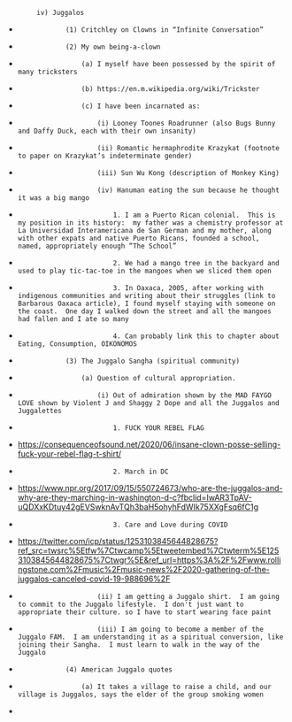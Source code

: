            iv) Juggalos
*                 (1) Critchley on Clowns in “Infinite Conversation”
*                 (2) My own being-a-clown
*                     (a) I myself have been possessed by the spirit of many tricksters
*                     (b) https://en.m.wikipedia.org/wiki/Trickster
*                     (c) I have been incarnated as:
*                         (i) Looney Toones Roadrunner (also Bugs Bunny and Daffy Duck, each with their own insanity)
*                         (ii) Romantic hermaphrodite Krazykat (footnote to paper on Krazykat’s indeterminate gender)
*                         (iii) Sun Wu Kong (description of Monkey King)
*                         (iv) Hanuman eating the sun because he thought it was a big mango
*                             1. I am a Puerto Rican colonial.  This is my position in its history:  my father was a chemistry professor at La Universidad Interamericana de San German and my mother, along with other expats and native Puerto Ricans, founded a school, named, appropriately enough “The School”
*                             2. We had a mango tree in the backyard and used to play tic-tac-toe in the mangoes when we sliced them open
*                             3. In Oaxaca, 2005, after working with indigenous communities and writing about their struggles (link to Barbarous Oaxaca article), I found myself staying with someone on the coast.  One day I walked down the street and all the mangoes had fallen and I ate so many
*                             4. Can probably link this to chapter about Eating, Consumption, OIKONOMOS
*                 (3) The Juggalo Sangha (spiritual community)
*                     (a) Question of cultural appropriation.
*                         (i) Out of admiration shown by the MAD FAYGO LOVE shown by Violent J and Shaggy 2 Dope and all the Juggalos and Juggalettes
*                             1. FUCK YOUR REBEL FLAG
* https://consequenceofsound.net/2020/06/insane-clown-posse-selling-fuck-your-rebel-flag-t-shirt/
*                             2. March in DC
* https://www.npr.org/2017/09/15/550724673/who-are-the-juggalos-and-why-are-they-marching-in-washington-d-c?fbclid=IwAR3TpAV-uQDXxKDtuy42gEVSwknAvTQh3baH5ohyhFdWIk75XXgFsq6fC1g 
*                             3. Care and Love during COVID
* https://twitter.com/icp/status/1253103845644828675?ref_src=twsrc%5Etfw%7Ctwcamp%5Etweetembed%7Ctwterm%5E1253103845644828675%7Ctwgr%5E&ref_url=https%3A%2F%2Fwww.rollingstone.com%2Fmusic%2Fmusic-news%2F2020-gathering-of-the-juggalos-canceled-covid-19-988696%2F  
*                         (ii) I am getting a Juggalo shirt.  I am going to commit to the Juggalo lifestyle.  I don't just want to appropriate their culture. so I have to start wearing face paint
*                         (iii) I am going to become a member of the Juggalo FAM.  I am understanding it as a spiritual conversion, like joining their Sangha.  I must learn to walk in the way of the Juggalo
*                 (4) American Juggalo quotes
*                     (a) It takes a village to raise a child, and our village is Juggalos, says the elder of the group smoking women
* 